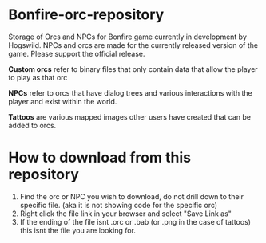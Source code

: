 # Bonfire-orc-repository
Storage of Orcs and NPCs for Bonfire game currently in development by Hogswild. NPCs and orcs are made for the currently released version of the game. Please support the official release. 


**Custom orcs** refer to binary files that only contain data that allow the player to play as that orc

**NPCs** refer to orcs that have dialog trees and various interactions with the player and exist within the world.

**Tattoos** are various mapped images other users have created that can be added to orcs.

# How to download from this repository
1. Find the orc or NPC you wish to download, do not drill down to their specific file. (aka it is not showing code for the specific orc)
2. Right click the file link in your browser and select "Save Link as"
3. If the ending of the file isnt .orc or .bab (or .png in the case of tattoos) this isnt the file you are looking for.
